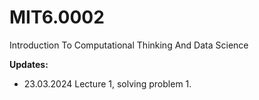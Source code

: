 # MIT6.0002
Introduction To Computational Thinking And Data Science

**Updates:**
- 23.03.2024 Lecture 1, solving problem 1.
